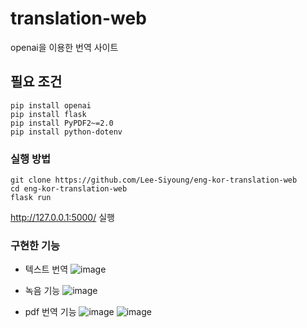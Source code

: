 # translation-web
openai을 이용한 번역 사이트

## 필요 조건


```
pip install openai
pip install flask
pip install PyPDF2~=2.0
pip install python-dotenv

```

### 실행 방법

```
git clone https://github.com/Lee-Siyoung/eng-kor-translation-web
cd eng-kor-translation-web
flask run
```

http://127.0.0.1:5000/  실행
 
### 구현한 기능
- 텍스트 번역
![image](https://user-images.githubusercontent.com/57993534/234579009-a9383bd8-211f-4b8e-a786-e85564a6ea69.png)
 
- 녹음 기능
![image](https://user-images.githubusercontent.com/57993534/234579147-00e02b26-7cbe-4b7d-ad87-e959dcf34b00.png)

 
- pdf 번역 기능
![image](https://user-images.githubusercontent.com/57993534/234579214-19639176-0e44-4a33-9f2c-670dcbd41382.png)
![image](https://user-images.githubusercontent.com/57993534/234578815-9aff9f60-4fec-49b0-84be-e756d9daebb4.png)


